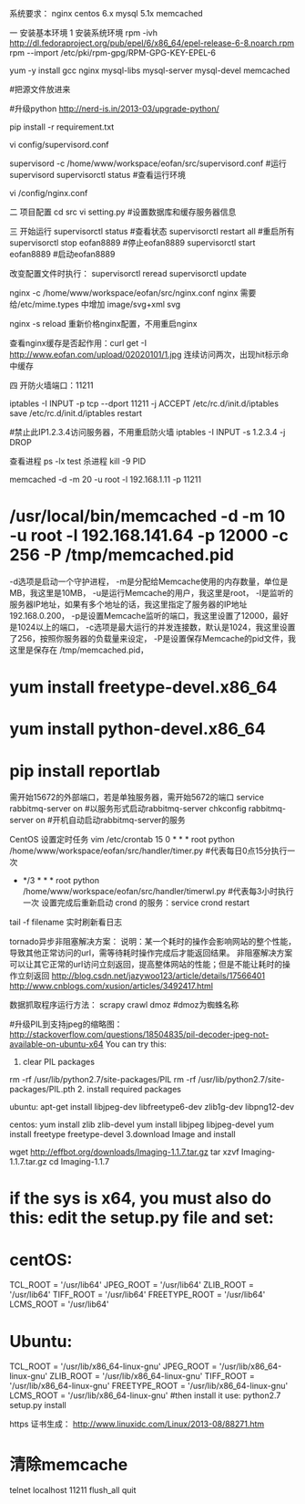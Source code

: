 系统要求：
nginx
centos 6.x
mysql 5.1x
memcached

一 安装基本环境
1 安装系统环境
rpm -ivh http://dl.fedoraproject.org/pub/epel/6/x86_64/epel-release-6-8.noarch.rpm
rpm --import /etc/pki/rpm-gpg/RPM-GPG-KEY-EPEL-6

yum -y install gcc nginx mysql-libs mysql-server mysql-devel memcached


#把源文件放进来

#升级python http://nerd-is.in/2013-03/upgrade-python/

pip install -r requirement.txt

vi config/supervisord.conf


supervisord -c /home/www/workspace/eofan/src/supervisord.conf #运行supervisord
supervisorctl status #查看运行环境

vi /config/nginx.conf


二 项目配置
cd src
vi setting.py
#设置数据库和缓存服务器信息


三 开始运行
supervisorctl status    #查看状态
supervisorctl restart all   #重启所有
supervisorctl stop eofan8889    #停止eofan8889
supervisorctl start eofan8889   #启动eofan8889

改变配置文件时执行：
supervisorctl reread
supervisorctl update

nginx -c /home/www/workspace/eofan/src/nginx.conf
nginx 需要给/etc/mime.types 中增加 image/svg+xml      svg

nginx -s reload 重新价格nginx配置，不用重启nginx

查看nginx缓存是否起作用：curl get -I http://www.eofan.com/upload/02020101/1.jpg
连续访问两次，出现hit标示命中缓存

四 开防火墙端口：11211

iptables -I INPUT -p tcp --dport 11211 -j ACCEPT
/etc/rc.d/init.d/iptables save
/etc/rc.d/init.d/iptables restart

#禁止此IP1.2.3.4访问服务器，不用重启防火墙
iptables -I INPUT -s 1.2.3.4 -j DROP

查看进程
ps -lx
test
杀进程
kill -9 PID

memcached -d -m 20 -u root -l 192.168.1.11 -p 11211

# /usr/local/bin/memcached -d -m 10 -u root -l 192.168.141.64 -p 12000 -c 256 -P /tmp/memcached.pid
-d选项是启动一个守护进程，
-m是分配给Memcache使用的内存数量，单位是MB，我这里是10MB，
-u是运行Memcache的用户，我这里是root，
-l是监听的服务器IP地址，如果有多个地址的话，我这里指定了服务器的IP地址192.168.0.200，
-p是设置Memcache监听的端口，我这里设置了12000，最好是1024以上的端口，
-c选项是最大运行的并发连接数，默认是1024，我这里设置了256，按照你服务器的负载量来设定，
-P是设置保存Memcache的pid文件，我这里是保存在 /tmp/memcached.pid，

#  yum install freetype-devel.x86_64
#  yum install python-devel.x86_64

#  pip install reportlab

需开始15672的外部端口，若是单独服务器，需开始5672的端口
service rabbitmq-server on #以服务形式启动rabbitmq-server
chkconfig rabbitmq-server on #开机自动启动rabbitmq-server的服务

CentOS 设置定时任务
vim /etc/crontab
15 0 * * * root python /home/www/workspace/eofan/src/handler/timer.py #代表每日0点15分执行一次
* */3 * * * root python /home/www/workspace/eofan/src/handler/timerwl.py #代表每3小时执行一次
设置完成后重新启动 crond 的服务：service crond restart

tail -f filename 实时刷新看日志

tornado异步非阻塞解决方案：
说明：某一个耗时的操作会影响网站的整个性能，导致其他正常访问的url，需等待耗时操作完成后才能返回结果。
非阻塞解决方案可以让其它正常的url访问立刻返回，提高整体网站的性能；但是不能让耗时的操作立刻返回
http://blog.csdn.net/jazywoo123/article/details/17566401
http://www.cnblogs.com/xusion/articles/3492417.html

数据抓取程序运行方法：
scrapy crawl dmoz #dmoz为蜘蛛名称


#升级PIL到支持jpeg的缩略图：
http://stackoverflow.com/questions/18504835/pil-decoder-jpeg-not-available-on-ubuntu-x64
You can try this:

1. clear PIL packages

rm -rf /usr/lib/python2.7/site-packages/PIL
rm -rf /usr/lib/python2.7/site-packages/PIL.pth
2. install required packages

ubuntu:
apt-get install libjpeg-dev libfreetype6-dev zlib1g-dev libpng12-dev

centos:
yum install zlib zlib-devel
yum install libjpeg libjpeg-devel
yum install freetype freetype-devel
3.download Image and install

wget http://effbot.org/downloads/Imaging-1.1.7.tar.gz
tar xzvf Imaging-1.1.7.tar.gz
cd Imaging-1.1.7
# if the sys is x64, you must also do this: edit the setup.py file and set:
# centOS:
TCL_ROOT = '/usr/lib64'
JPEG_ROOT = '/usr/lib64'
ZLIB_ROOT = '/usr/lib64'
TIFF_ROOT = '/usr/lib64'
FREETYPE_ROOT = '/usr/lib64'
LCMS_ROOT = '/usr/lib64'
# Ubuntu:
TCL_ROOT = '/usr/lib/x86_64-linux-gnu'
JPEG_ROOT = '/usr/lib/x86_64-linux-gnu'
ZLIB_ROOT = '/usr/lib/x86_64-linux-gnu'
TIFF_ROOT = '/usr/lib/x86_64-linux-gnu'
FREETYPE_ROOT = '/usr/lib/x86_64-linux-gnu'
LCMS_ROOT = '/usr/lib/x86_64-linux-gnu'
#then install it use:
python2.7 setup.py install


https 证书生成：
http://www.linuxidc.com/Linux/2013-08/88271.htm

# 清除memcache
telnet localhost 11211
flush_all
quit